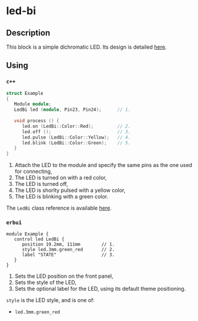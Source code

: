 # led-bi

## Description

This block is a simple dichromatic LED.
Its design is detailed [here](./design.md).


## Using

### `c++`

```c++
struct Example
{
   Module module;
   LedBi led (module, Pin23, Pin24);      // 1.
   
   void process () {
      led.on (LedBi::Color::Red);         // 2.
      led.off ();                         // 3.
      led.pulse (LedBi::Color::Yellow);   // 4.
      led.blink (LedBi::Color::Green);    // 5.
   }
}
```

1. Attach the LED to the module and specify the same pins as the one used for connecting,
2. The LED is turned on with a red color,
3. The LED is turned off,
4. The LED is shorlty pulsed with a yellow color,
5. The LED is blinking with a green color.

The `LedBi` class reference is available [here](./reference.md).

### `erbui`

```erbui
module Example {
   control led LedBi {
      position 19.2mm, 111mm        // 1.
      style led.3mm.green_red       // 2.
      label "STATE"                 // 3.
   }
}
```

1. Sets the LED position on the front panel,
2. Sets the style of the LED,
3. Sets the optional label for the LED, using its default theme positioning.

`style` is the LED style, and is one of:
- `led.3mm.green_red`
